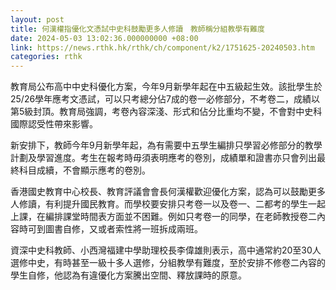 ```yaml
---
layout: post
title: 何漢權指優化文憑試中史科鼓勵更多人修讀　教師稱分組教學有難度
date: 2024-05-03 13:02:36.000000000 +08:00
link: https://news.rthk.hk/rthk/ch/component/k2/1751625-20240503.htm
categories: rthk
---
```


教育局公布高中中史科優化方案，今年9月新學年起在中五級起生效。該批學生於25/26學年應考文憑試，可以只考總分佔7成的卷一必修部分，不考卷二，成績以第5級封頂。教育局強調，考卷內容深淺、形式和佔分比重均不變，不會對中史科國際認受性帶來影響。

新安排下，教師今年9月新學年起，為有需要中五學生編排只學習必修部分的教學計劃及學習進度。考生在報考時毋須表明應考的卷別，成績單和證書亦只會列出最終科目成續，不會顯示應考的卷別。

香港國史教育中心校長、教育評議會會長何漢權歡迎優化方案，認為可以鼓勵更多人修讀，有利提升國民教育。而學校要安排只考卷一以及卷一、二都考的學生一起上課，在編排課堂時間表方面並不困難。例如只考卷一的同學，在老師教授卷二內容時可到圖書自修，又或者索性將一班拆成兩班。

資深中史科教師、小西灣福建中學助理校長李偉雄則表示，高中通常約20至30人選修中史，有時甚至一級十多人選修，分組教學有難度，至於安排不修卷二內容的學生自修，他認為有違優化方案騰出空間、釋放課時的原意。
